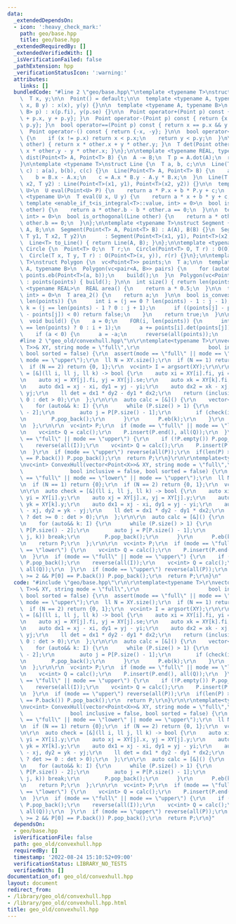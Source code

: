 ```yaml
---
data:
  _extendedDependsOn:
  - icon: ':heavy_check_mark:'
    path: geo/base.hpp
    title: geo/base.hpp
  _extendedRequiredBy: []
  _extendedVerifiedWith: []
  _isVerificationFailed: false
  _pathExtension: hpp
  _verificationStatusIcon: ':warning:'
  attributes:
    links: []
  bundledCode: "#line 2 \"geo/base.hpp\"\ntemplate <typename T>\nstruct Point {\n\
    \  T x, y;\n\n  Point() = default;\n\n  template <typename A, typename B>\n  Point(A\
    \ x, B y) : x(x), y(y) {}\n\n  template <typename A, typename B>\n  Point(pair<A,\
    \ B> p) : x(p.fi), y(p.se) {}\n\n  Point operator+(Point p) const { return {x\
    \ + p.x, y + p.y}; }\n  Point operator-(Point p) const { return {x - p.x, y -\
    \ p.y}; }\n  bool operator==(Point p) const { return x == p.x && y == p.y; }\n\
    \  Point operator-() const { return {-x, -y}; }\n\n  bool operator<(Point p) const\
    \ {\n    if (x != p.x) return x < p.x;\n    return y < p.y;\n  }\n\n  T dot(Point\
    \ other) { return x * other.x + y * other.y; }\n  T det(Point other) { return\
    \ x * other.y - y * other.x; }\n};\n\ntemplate <typename REAL, typename T>\nREAL\
    \ dist(Point<T> A, Point<T> B) {\n  A -= B;\n  T p = A.dot(A);\n  return sqrt(REAL(p));\n\
    }\n\ntemplate <typename T>\nstruct Line {\n  T a, b, c;\n\n  Line(T a, T b, T\
    \ c) : a(a), b(b), c(c) {}\n  Line(Point<T> A, Point<T> B) {\n    a = A.y - B.y;\n\
    \    b = B.x - A.x;\n    c = A.x * B.y - A.y * B.x;\n  }\n  Line(T x1, T y1, T\
    \ x2, T y2) : Line(Point<T>(x1, y1), Point<T>(x2, y2)) {}\n\n  template <typename\
    \ U>\n  U eval(Point<U> P) {\n    return a * P.x + b * P.y + c;\n  }\n\n  template\
    \ <typename U>\n  T eval(U x, U y) {\n    return a * x + b * y + c;\n  }\n\n \
    \ template <enable_if_t<is_integral<T>::value, int> = 0>\n  bool is_parallel(Line\
    \ other) {\n    return a * other.b - b * other.a == 0;\n  }\n\n  template <enable_if_t<is_integral<T>::value,\
    \ int> = 0>\n  bool is_orthogonal(Line other) {\n    return a * other.a + b *\
    \ other.b == 0;\n  }\n};\n\ntemplate <typename T>\nstruct Segment {\n  Point<T>\
    \ A, B;\n\n  Segment(Point<T> A, Point<T> B) : A(A), B(B) {}\n  Segment(T x1,\
    \ T y1, T x2, T y2)\n      : Segment(Point<T>(x1, y1), Point<T>(x2, y2)) {}\n\n\
    \  Line<T> to_Line() { return Line(A, B); }\n};\n\ntemplate <typename T>\nstruct\
    \ Circle {\n  Point<T> O;\n  T r;\n  Circle(Point<T> O, T r) : O(O), r(r) {}\n\
    \  Circle(T x, T y, T r) : O(Point<T>(x, y)), r(r) {}\n};\n\ntemplate <typename\
    \ T>\nstruct Polygon {\n  vc<Point<T>> points;\n  T a;\n\n  template <typename\
    \ A, typename B>\n  Polygon(vc<pair<A, B>> pairs) {\n    for (auto&& [a, b]: pairs)\
    \ points.eb(Point<T>(a, b));\n    build();\n  }\n  Polygon(vc<Point<T>> points)\
    \ : points(points) { build(); }\n\n  int size() { return len(points); }\n\n  template\
    \ <typename REAL>\n  REAL area() {\n    return a * 0.5;\n  }\n\n  template <enable_if_t<is_integral<T>::value,\
    \ int> = 0>\n  T area_2() {\n    return a;\n  }\n\n  bool is_convex() {\n    FOR(j,\
    \ len(points)) {\n      int i = (j == 0 ? len(points) - 1 : j - 1);\n      int\
    \ k = (j == len(points) - 1 ? 0 : j + 1);\n      if ((points[j] - points[i]).det(points[k]\
    \ - points[j]) < 0) return false;\n    }\n    return true;\n  }\n\nprivate:\n\
    \  void build() {\n    a = 0;\n    FOR(i, len(points)) {\n      int j = (i + 1\
    \ == len(points) ? 0 : i + 1);\n      a += points[i].det(points[j]);\n    }\n\
    \    if (a < 0) {\n      a = -a;\n      reverse(all(points));\n    }\n  }\n};\n\
    #line 2 \"geo_old/convexhull.hpp\"\n\r\ntemplate<typename T>\r\nvector<int> ConvexHull(vector<pair<T,\
    \ T>>& XY, string mode = \"full\",\r\n                      bool inclusive = false,\
    \ bool sorted = false) {\r\n  assert(mode == \"full\" || mode == \"lower\" ||\
    \ mode == \"upper\");\r\n  ll N = XY.size();\r\n  if (N == 1) return {0};\r\n\
    \  if (N == 2) return {0, 1};\r\n  vc<int> I = argsort(XY);\r\n\r\n  auto check\
    \ = [&](ll i, ll j, ll k) -> bool {\r\n    auto xi = XY[i].fi, yi = XY[i].se;\r\
    \n    auto xj = XY[j].fi, yj = XY[j].se;\r\n    auto xk = XY[k].fi, yk = XY[k].se;\r\
    \n    auto dx1 = xj - xi, dy1 = yj - yi;\r\n    auto dx2 = xk - xj, dy2 = yk -\
    \ yj;\r\n    ll det = dx1 * dy2 - dy1 * dx2;\r\n    return (inclusive ? det >=\
    \ 0 : det > 0);\r\n  };\r\n\r\n  auto calc = [&]() {\r\n    vector<int> P;\r\n\
    \    for (auto&& k: I) {\r\n      while (P.size() > 1) {\r\n        auto i = P[P.size()\
    \ - 2];\r\n        auto j = P[P.size() - 1];\r\n        if (check(i, j, k)) break;\r\
    \n        P.pop_back();\r\n      }\r\n      P.eb(k);\r\n    }\r\n    return P;\r\
    \n  };\r\n\r\n  vc<int> P;\r\n  if (mode == \"full\" || mode == \"lower\") {\r\
    \n    vc<int> Q = calc();\r\n    P.insert(P.end(), all(Q));\r\n  }\r\n  if (mode\
    \ == \"full\" || mode == \"upper\") {\r\n    if (!P.empty()) P.pop_back();\r\n\
    \    reverse(all(I));\r\n    vc<int> Q = calc();\r\n    P.insert(P.end(), all(Q));\r\
    \n  }\r\n  if (mode == \"upper\") reverse(all(P));\r\n  if(len(P) >= 2 && P[0]\
    \ == P.back()) P.pop_back();\r\n  return P;\r\n}\r\n\r\ntemplate<typename X>\r\
    \nvc<int> ConvexHull(vector<Point<X>>& XY, string mode = \"full\",\r\n       \
    \               bool inclusive = false, bool sorted = false) {\r\n  assert(mode\
    \ == \"full\" || mode == \"lower\" || mode == \"upper\");\r\n  ll N = XY.size();\r\
    \n  if (N == 1) return {0};\r\n  if (N == 2) return {0, 1};\r\n  vc<int> I = argsort(XY);\r\
    \n\r\n  auto check = [&](ll i, ll j, ll k) -> bool {\r\n    auto xi = XY[i].x,\
    \ yi = XY[i].y;\r\n    auto xj = XY[j].x, yj = XY[j].y;\r\n    auto xk = XY[k].x,\
    \ yk = XY[k].y;\r\n    auto dx1 = xj - xi, dy1 = yj - yi;\r\n    auto dx2 = xk\
    \ - xj, dy2 = yk - yj;\r\n    ll det = dx1 * dy2 - dy1 * dx2;\r\n    return (inclusive\
    \ ? det >= 0 : det > 0);\r\n  };\r\n\r\n  auto calc = [&]() {\r\n    vc<int> P;\r\
    \n    for (auto&& k: I) {\r\n      while (P.size() > 1) {\r\n        auto i =\
    \ P[P.size() - 2];\r\n        auto j = P[P.size() - 1];\r\n        if (check(i,\
    \ j, k)) break;\r\n        P.pop_back();\r\n      }\r\n      P.eb(k);\r\n    }\r\
    \n    return P;\r\n  };\r\n\r\n  vc<int> P;\r\n  if (mode == \"full\" || mode\
    \ == \"lower\") {\r\n    vc<int> Q = calc();\r\n    P.insert(P.end(), all(Q));\r\
    \n  }\r\n  if (mode == \"full\" || mode == \"upper\") {\r\n    if (!P.empty())\
    \ P.pop_back();\r\n    reverse(all(I));\r\n    vc<int> Q = calc();\r\n    P.insert(P.end(),\
    \ all(Q));\r\n  }\r\n  if (mode == \"upper\") reverse(all(P));\r\n  if(len(P)\
    \ >= 2 && P[0] == P.back()) P.pop_back();\r\n  return P;\r\n}\n"
  code: "#include \"geo/base.hpp\"\r\n\r\ntemplate<typename T>\r\nvector<int> ConvexHull(vector<pair<T,\
    \ T>>& XY, string mode = \"full\",\r\n                      bool inclusive = false,\
    \ bool sorted = false) {\r\n  assert(mode == \"full\" || mode == \"lower\" ||\
    \ mode == \"upper\");\r\n  ll N = XY.size();\r\n  if (N == 1) return {0};\r\n\
    \  if (N == 2) return {0, 1};\r\n  vc<int> I = argsort(XY);\r\n\r\n  auto check\
    \ = [&](ll i, ll j, ll k) -> bool {\r\n    auto xi = XY[i].fi, yi = XY[i].se;\r\
    \n    auto xj = XY[j].fi, yj = XY[j].se;\r\n    auto xk = XY[k].fi, yk = XY[k].se;\r\
    \n    auto dx1 = xj - xi, dy1 = yj - yi;\r\n    auto dx2 = xk - xj, dy2 = yk -\
    \ yj;\r\n    ll det = dx1 * dy2 - dy1 * dx2;\r\n    return (inclusive ? det >=\
    \ 0 : det > 0);\r\n  };\r\n\r\n  auto calc = [&]() {\r\n    vector<int> P;\r\n\
    \    for (auto&& k: I) {\r\n      while (P.size() > 1) {\r\n        auto i = P[P.size()\
    \ - 2];\r\n        auto j = P[P.size() - 1];\r\n        if (check(i, j, k)) break;\r\
    \n        P.pop_back();\r\n      }\r\n      P.eb(k);\r\n    }\r\n    return P;\r\
    \n  };\r\n\r\n  vc<int> P;\r\n  if (mode == \"full\" || mode == \"lower\") {\r\
    \n    vc<int> Q = calc();\r\n    P.insert(P.end(), all(Q));\r\n  }\r\n  if (mode\
    \ == \"full\" || mode == \"upper\") {\r\n    if (!P.empty()) P.pop_back();\r\n\
    \    reverse(all(I));\r\n    vc<int> Q = calc();\r\n    P.insert(P.end(), all(Q));\r\
    \n  }\r\n  if (mode == \"upper\") reverse(all(P));\r\n  if(len(P) >= 2 && P[0]\
    \ == P.back()) P.pop_back();\r\n  return P;\r\n}\r\n\r\ntemplate<typename X>\r\
    \nvc<int> ConvexHull(vector<Point<X>>& XY, string mode = \"full\",\r\n       \
    \               bool inclusive = false, bool sorted = false) {\r\n  assert(mode\
    \ == \"full\" || mode == \"lower\" || mode == \"upper\");\r\n  ll N = XY.size();\r\
    \n  if (N == 1) return {0};\r\n  if (N == 2) return {0, 1};\r\n  vc<int> I = argsort(XY);\r\
    \n\r\n  auto check = [&](ll i, ll j, ll k) -> bool {\r\n    auto xi = XY[i].x,\
    \ yi = XY[i].y;\r\n    auto xj = XY[j].x, yj = XY[j].y;\r\n    auto xk = XY[k].x,\
    \ yk = XY[k].y;\r\n    auto dx1 = xj - xi, dy1 = yj - yi;\r\n    auto dx2 = xk\
    \ - xj, dy2 = yk - yj;\r\n    ll det = dx1 * dy2 - dy1 * dx2;\r\n    return (inclusive\
    \ ? det >= 0 : det > 0);\r\n  };\r\n\r\n  auto calc = [&]() {\r\n    vc<int> P;\r\
    \n    for (auto&& k: I) {\r\n      while (P.size() > 1) {\r\n        auto i =\
    \ P[P.size() - 2];\r\n        auto j = P[P.size() - 1];\r\n        if (check(i,\
    \ j, k)) break;\r\n        P.pop_back();\r\n      }\r\n      P.eb(k);\r\n    }\r\
    \n    return P;\r\n  };\r\n\r\n  vc<int> P;\r\n  if (mode == \"full\" || mode\
    \ == \"lower\") {\r\n    vc<int> Q = calc();\r\n    P.insert(P.end(), all(Q));\r\
    \n  }\r\n  if (mode == \"full\" || mode == \"upper\") {\r\n    if (!P.empty())\
    \ P.pop_back();\r\n    reverse(all(I));\r\n    vc<int> Q = calc();\r\n    P.insert(P.end(),\
    \ all(Q));\r\n  }\r\n  if (mode == \"upper\") reverse(all(P));\r\n  if(len(P)\
    \ >= 2 && P[0] == P.back()) P.pop_back();\r\n  return P;\r\n}"
  dependsOn:
  - geo/base.hpp
  isVerificationFile: false
  path: geo_old/convexhull.hpp
  requiredBy: []
  timestamp: '2022-08-24 15:10:52+09:00'
  verificationStatus: LIBRARY_NO_TESTS
  verifiedWith: []
documentation_of: geo_old/convexhull.hpp
layout: document
redirect_from:
- /library/geo_old/convexhull.hpp
- /library/geo_old/convexhull.hpp.html
title: geo_old/convexhull.hpp
---
```

